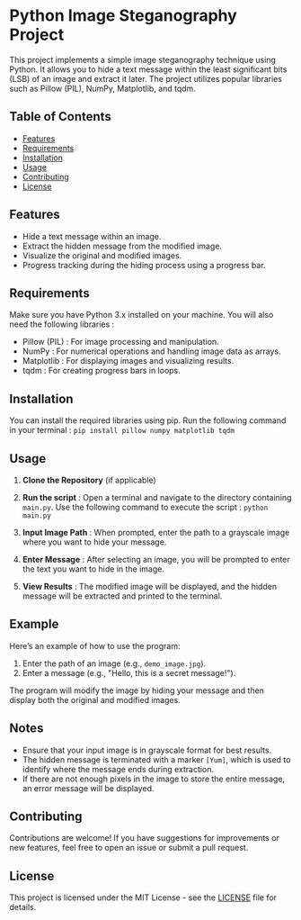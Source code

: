 # Python Image Steganography Project
This project implements a simple image steganography technique using Python. It allows you to hide a text message within the least significant bits (LSB) of an image and extract it later. The project utilizes popular libraries such as Pillow (PIL), NumPy, Matplotlib, and tqdm.

## Table of Contents

- [Features](#features)
- [Requirements](#requirements)
- [Installation](#installation)
- [Usage](#usage)
- [Contributing](#contributing)
- [License](#license)

## Features

- Hide a text message within an image.
- Extract the hidden message from the modified image.
- Visualize the original and modified images.
- Progress tracking during the hiding process using a progress bar.

## Requirements

Make sure you have Python 3.x installed on your machine. You will also need the following libraries :

- Pillow (PIL) :  For image processing and manipulation.
- NumPy : For numerical operations and handling image data as arrays.
- Matplotlib : For displaying images and visualizing results.
- tqdm : For creating progress bars in loops.

## Installation

You can install the required libraries using pip. Run the following command in your terminal :
``` pip install pillow numpy matplotlib tqdm ```

## Usage

1. **Clone the Repository** (if applicable)
   
2. **Run the script** :
   Open a terminal and navigate to the directory containing `main.py`. Use the following command to execute the script :
   ```python main.py```

3. **Input Image Path** :
When prompted, enter the path to a grayscale image where you want to hide your message.

4. **Enter Message** :
After selecting an image, you will be prompted to enter the text you want to hide in the image.

5. **View Results** :
The modified image will be displayed, and the hidden message will be extracted and printed to the terminal.

## Example

Here’s an example of how to use the program:

1. Enter the path of an image (e.g., `demo_image.jpg`).
2. Enter a message (e.g., "Hello, this is a secret message!").

The program will modify the image by hiding your message and then display both the original and modified images.

## Notes

- Ensure that your input image is in grayscale format for best results.
- The hidden message is terminated with a marker `[Yum]`, which is used to identify where the message ends during extraction.
- If there are not enough pixels in the image to store the entire message, an error message will be displayed.

## Contributing
Contributions are welcome! If you have suggestions for improvements or new features, feel free to open an issue or submit a pull request.

## License

This project is licensed under the MIT License - see the [LICENSE](LICENSE) file for details.


